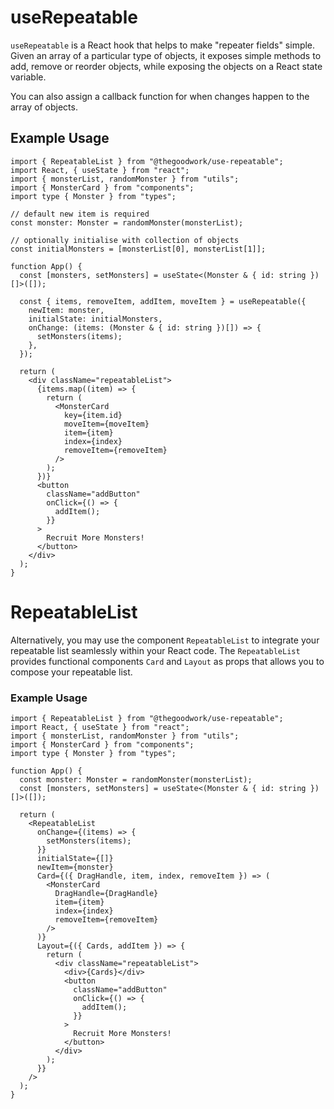 # useRepeatable

`useRepeatable` is a React hook that helps to make "repeater fields" simple. Given an array of a particular type of objects, it exposes simple methods to add, remove or reorder objects, while exposing the objects on a React state variable.

You can also assign a callback function for when changes happen to the array of objects.

## Example Usage

```tsx
import { RepeatableList } from "@thegoodwork/use-repeatable";
import React, { useState } from "react";
import { monsterList, randomMonster } from "utils";
import { MonsterCard } from "components";
import type { Monster } from "types";

// default new item is required
const monster: Monster = randomMonster(monsterList);

// optionally initialise with collection of objects
const initialMonsters = [monsterList[0], monsterList[1]];

function App() {
  const [monsters, setMonsters] = useState<(Monster & { id: string })[]>([]);

  const { items, removeItem, addItem, moveItem } = useRepeatable({
    newItem: monster,
    initialState: initialMonsters,
    onChange: (items: (Monster & { id: string })[]) => {
      setMonsters(items);
    },
  });

  return (
    <div className="repeatableList">
      {items.map((item) => {
        return (
          <MonsterCard
            key={item.id}
            moveItem={moveItem}
            item={item}
            index={index}
            removeItem={removeItem}
          />
        );
      })}
      <button
        className="addButton"
        onClick={() => {
          addItem();
        }}
      >
        Recruit More Monsters!
      </button>
    </div>
  );
}
```

# RepeatableList

Alternatively, you may use the component `RepeatableList` to integrate your repeatable list seamlessly within your React code. The `RepeatableList` provides functional components `Card` and `Layout` as props that allows you to compose your repeatable list.

### Example Usage

```tsx
import { RepeatableList } from "@thegoodwork/use-repeatable";
import React, { useState } from "react";
import { monsterList, randomMonster } from "utils";
import { MonsterCard } from "components";
import type { Monster } from "types";

function App() {
  const monster: Monster = randomMonster(monsterList);
  const [monsters, setMonsters] = useState<(Monster & { id: string })[]>([]);

  return (
    <RepeatableList
      onChange={(items) => {
        setMonsters(items);
      }}
      initialState={[]}
      newItem={monster}
      Card={({ DragHandle, item, index, removeItem }) => (
        <MonsterCard
          DragHandle={DragHandle}
          item={item}
          index={index}
          removeItem={removeItem}
        />
      )}
      Layout={({ Cards, addItem }) => {
        return (
          <div className="repeatableList">
            <div>{Cards}</div>
            <button
              className="addButton"
              onClick={() => {
                addItem();
              }}
            >
              Recruit More Monsters!
            </button>
          </div>
        );
      }}
    />
  );
}
```
